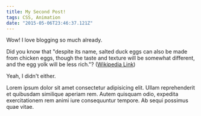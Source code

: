 ```yaml
---
title: My Second Post!
tags: CSS, Animation
date: "2015-05-06T23:46:37.121Z"
---
```


Wow! I love blogging so much already.

Did you know that "despite its name, salted duck eggs can also be made from
chicken eggs, though the taste and texture will be somewhat different, and the
egg yolk will be less rich."?
([Wikipedia Link](https://en.wikipedia.org/wiki/Salted_duck_egg))

Yeah, I didn't either.

Lorem ipsum dolor sit amet consectetur adipisicing elit. Ullam reprehenderit et quibusdam similique aperiam rem. Autem quisquam odio, expedita exercitationem rem animi iure consequuntur tempore. Ab sequi possimus quae vitae.
